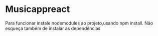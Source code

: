 # Musicappreact

Para funcionar instale nodemodules ao projeto,usando npm install.
Não esqueça também de instalar as dependências 
